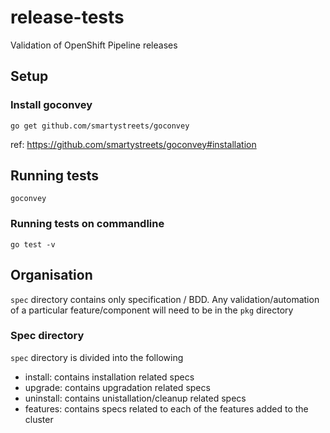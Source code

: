 # release-tests
Validation of OpenShift Pipeline releases


## Setup

### Install goconvey

```
go get github.com/smartystreets/goconvey
```

ref: https://github.com/smartystreets/goconvey#installation

## Running tests

```
goconvey
```

### Running tests on commandline

```
go test -v
```

## Organisation

`spec` directory contains only specification / BDD. Any validation/automation
 of a particular feature/component will need to be in the `pkg` directory


### Spec directory


`spec` directory is divided into the following
  -  install:  contains installation related specs
  -  upgrade:  contains upgradation related specs
  -  uninstall: contains unistallation/cleanup related specs
  -  features:  contains specs related to each of the features added to the
     cluster

